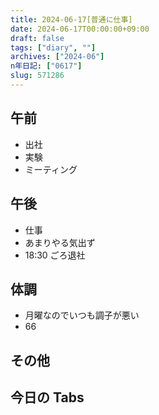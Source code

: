 ```yaml
---
title: 2024-06-17[普通に仕事]
date: 2024-06-17T00:00:00+09:00
draft: false
tags: ["diary", ""]
archives: ["2024-06"]
n年日記: ["0617"]
slug: 571286
---
```


## 午前

- 出社
- 実験
- ミーティング

## 午後

- 仕事
- あまりやる気出ず
- 18:30 ごろ退社

## 体調

- 月曜なのでいつも調子が悪い
- 66

## その他

## 今日の Tabs
